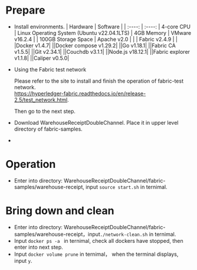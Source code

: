 # Prepare
- Install environments.
  | Hardware  | Software | 
  | :----: | :----: | 
  4-core CPU | Linux Operating System (Ubuntu v22.04.1LTS) | 
  4GB Memory | VMware v16.2.4 | 
  | 100GB Storage Space | Apache v2.0 | 
  | | Fabric v2.4.9 | 
  | |Docker v1.4.7|
  ||Docker compose v1.29.2|
  ||Go v1.18.1|
  ||Fabric CA v1.5.5|
  ||Git v2.34.1|
  ||Couchdb v3.1.1|
  ||Node.js v18.12.1|
  ||Fabric explorer v1.1.8|
  ||Caliper v0.5.0|
   
- Using the Fabric test network

  Please refer to the site to install and finish the operation of fabric-test network.  
  https://hyperledger-fabric.readthedocs.io/en/release-2.5/test_network.html.

  Then go to the next step.
  
- Download WarehouseReceiptDoubleChannel. Place it in upper level directory of fabric-samples.
- 
# Operation
- Enter into directory: WarehouseReceiptDoubleChannel/fabric-samples/warehouse-receipt, input ```source start.sh``` in ternimal. 

# Bring down and clean
- Enter into directory: WarehouseReceiptDoubleChannel/fabric-samples/warehouse-receipt，input```./network-clean.sh``` in ternimal.
- Input ```docker ps -a ``` in ternimal, check all dockers have stopped, then enter into next step.
- Input ```docker volume prune``` in ternimal， when the terminal displays, input ```y```.
  
